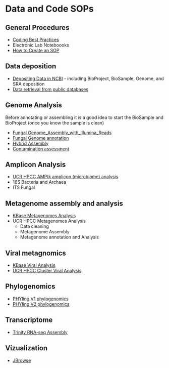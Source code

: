 # Data and Code SOPs

## General Procedures

* [Coding Best Practices](Best_Practices_Coding)
* Electronic Lab Noteboooks
* [How to Create an SOP](How_to_create_an_SOP)

## Data deposition

* [Depositing Data in NCBI](NCBI_deposit) - including BioProject, BioSample, Genome, and SRA deposition
* [Data retrieval from public databases](Data_retrieval)

## Genome Analysis
Before annotating or assembling it is a good idea to start the BioSample and BioProject (once you know the sample is clean)

* [Fungal Genome_Assembly_with_Illumina_Reads](Genome_Assembly_with_Illumina_Reads)
* [Fungal Genome annotation](Fungal_Genome_annotation)
* [Hybrid Assembly](Hybrid_genome_assembly)
* [Contamination assessment](Blobtools)

## Amplicon Analysis

* [UCR HPCC AMPtk amplicon (microbiome) analysis](AMPtk)
* 16S Bacteria and Archaea
* ITS Fungal

## Metagenome assembly and analysis

* [KBase Metagenomes Analysis](KBase)
* UCR HPCC Metagenomes Analysis
  * Data cleaning
  * Metagenome Assembly
  * Metagenome annotation and Analysis

## Viral metagnomics
* [KBase Viral Analysis](KBase_Viruses)
* [UCR HPCC Cluster Viral Analysis](Cluster_Viruses)

## Phylogenomics

* [PHYling V1 phylogenomics](Phylogenomics_with_PHYling_V1)
* [PHYling V2 phylogenomics](https://github.com/stajichlab/PHYling)

## Transcriptome

* [Trinity RNA-seq Assembly](Trinity_RNASeq)

## Vizualization

* [JBrowse](Jbrowse_Instructions)
